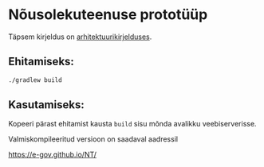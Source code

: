 # Nõusolekuteenuse prototüüp

Täpsem kirjeldus on [arhitektuurikirjelduses](Prototüübi_arhitektuur.md).


## Ehitamiseks:

```sh
./gradlew build
```

## Kasutamiseks:

Kopeeri pärast ehitamist kausta `build` sisu mõnda avalikku veebiserverisse.

Valmiskompileeritud versioon on saadaval aadressil

<https://e-gov.github.io/NT/>


